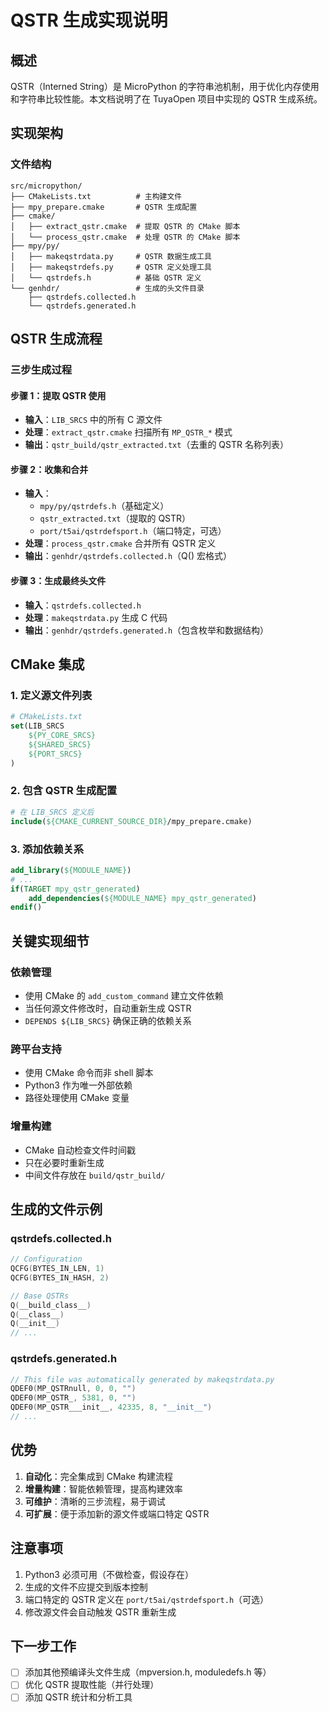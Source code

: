 # QSTR 生成实现说明

## 概述
QSTR（Interned String）是 MicroPython 的字符串池机制，用于优化内存使用和字符串比较性能。本文档说明了在 TuyaOpen 项目中实现的 QSTR 生成系统。

## 实现架构

### 文件结构
```
src/micropython/
├── CMakeLists.txt          # 主构建文件
├── mpy_prepare.cmake       # QSTR 生成配置
├── cmake/
│   ├── extract_qstr.cmake  # 提取 QSTR 的 CMake 脚本
│   └── process_qstr.cmake  # 处理 QSTR 的 CMake 脚本
├── mpy/py/
│   ├── makeqstrdata.py     # QSTR 数据生成工具
│   ├── makeqstrdefs.py     # QSTR 定义处理工具
│   └── qstrdefs.h          # 基础 QSTR 定义
└── genhdr/                 # 生成的头文件目录
    ├── qstrdefs.collected.h
    └── qstrdefs.generated.h
```

## QSTR 生成流程

### 三步生成过程

#### 步骤 1：提取 QSTR 使用
- **输入**：`LIB_SRCS` 中的所有 C 源文件
- **处理**：`extract_qstr.cmake` 扫描所有 `MP_QSTR_*` 模式
- **输出**：`qstr_build/qstr_extracted.txt`（去重的 QSTR 名称列表）

#### 步骤 2：收集和合并
- **输入**：
  - `mpy/py/qstrdefs.h`（基础定义）
  - `qstr_extracted.txt`（提取的 QSTR）
  - `port/t5ai/qstrdefsport.h`（端口特定，可选）
- **处理**：`process_qstr.cmake` 合并所有 QSTR 定义
- **输出**：`genhdr/qstrdefs.collected.h`（Q() 宏格式）

#### 步骤 3：生成最终头文件
- **输入**：`qstrdefs.collected.h`
- **处理**：`makeqstrdata.py` 生成 C 代码
- **输出**：`genhdr/qstrdefs.generated.h`（包含枚举和数据结构）

## CMake 集成

### 1. 定义源文件列表
```cmake
# CMakeLists.txt
set(LIB_SRCS
    ${PY_CORE_SRCS}
    ${SHARED_SRCS}
    ${PORT_SRCS}
)
```

### 2. 包含 QSTR 生成配置
```cmake
# 在 LIB_SRCS 定义后
include(${CMAKE_CURRENT_SOURCE_DIR}/mpy_prepare.cmake)
```

### 3. 添加依赖关系
```cmake
add_library(${MODULE_NAME})
# ...
if(TARGET mpy_qstr_generated)
    add_dependencies(${MODULE_NAME} mpy_qstr_generated)
endif()
```

## 关键实现细节

### 依赖管理
- 使用 CMake 的 `add_custom_command` 建立文件依赖
- 当任何源文件修改时，自动重新生成 QSTR
- `DEPENDS ${LIB_SRCS}` 确保正确的依赖关系

### 跨平台支持
- 使用 CMake 命令而非 shell 脚本
- Python3 作为唯一外部依赖
- 路径处理使用 CMake 变量

### 增量构建
- CMake 自动检查文件时间戳
- 只在必要时重新生成
- 中间文件存放在 `build/qstr_build/`

## 生成的文件示例

### qstrdefs.collected.h
```c
// Configuration
QCFG(BYTES_IN_LEN, 1)
QCFG(BYTES_IN_HASH, 2)

// Base QSTRs
Q(__build_class__)
Q(__class__)
Q(__init__)
// ...
```

### qstrdefs.generated.h
```c
// This file was automatically generated by makeqstrdata.py
QDEF0(MP_QSTRnull, 0, 0, "")
QDEF0(MP_QSTR_, 5381, 0, "")
QDEF0(MP_QSTR___init__, 42335, 8, "__init__")
// ...
```

## 优势

1. **自动化**：完全集成到 CMake 构建流程
2. **增量构建**：智能依赖管理，提高构建效率
3. **可维护**：清晰的三步流程，易于调试
4. **可扩展**：便于添加新的源文件或端口特定 QSTR

## 注意事项

1. Python3 必须可用（不做检查，假设存在）
2. 生成的文件不应提交到版本控制
3. 端口特定的 QSTR 定义在 `port/t5ai/qstrdefsport.h`（可选）
4. 修改源文件会自动触发 QSTR 重新生成

## 下一步工作

- [ ] 添加其他预编译头文件生成（mpversion.h, moduledefs.h 等）
- [ ] 优化 QSTR 提取性能（并行处理）
- [ ] 添加 QSTR 统计和分析工具